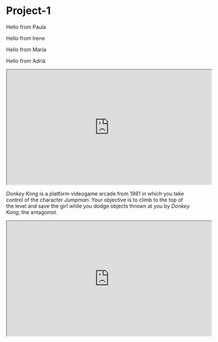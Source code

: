 # Project-1

Hello from Paula


Hello from Irene


Hello from María


Hello from Adrià 



<iframe width="560" height="315" src="https://www.youtube.com/embed/uwmeH6Rnj2E">
</iframe>

*Donkey Kong* is a platform videogame arcade from 1981 in which you take control of the character *Jumpman*. Your objective is to climb to the top of the level and save the girl while you dodge objects thrown at you by *Donkey Kong*, the antagonist.


<iframe width="560" height="315" src="https://www.youtube.com/embed/rYNMatF5hcU?start=17">
</iframe>

